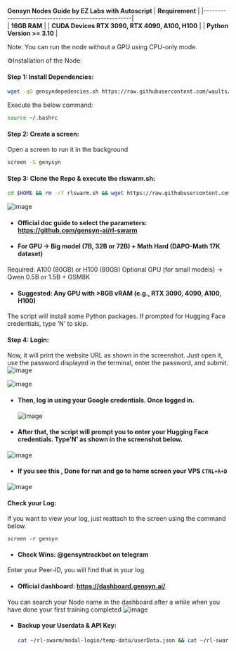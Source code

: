 **Gensyn Nodes Guide by EZ Labs with Autoscript**
| **Requirement**                                    |
|----------------------------------------------------|                      
|  **16GB RAM**                                      |
|  **CUDA Devices  RTX 3090, RTX 4090, A100, H100**  |
|  **Python Version	>= 3.10**                        |

Note: You can run the node without a GPU using CPU-only mode.

⚙️Installation of the Node:
#### Step 1: Install Dependencies:
````bash
wget -qO gensyndepedencies.sh https://raw.githubusercontent.com/waults/gensyn/refs/heads/main/gensyndepedencies.sh && chmod +x gensyndepedencies.sh && ./gensyndepedencies.sh
````
Execute the below command:
````bash
source ~/.bashrc
````
#### Step 2: Create a screen:
Open a screen to run it in the background
````bash
screen -S genysyn
````
#### Step 3: Clone the Repo & execute the rlswarm.sh:
````bash
cd $HOME && rm -rf rlswarm.sh && wget https://raw.githubusercontent.com/waults/gensyn/refs/heads/main/rlswarm.sh && chmod +x rlswarm.sh && ./rlswarm.sh
````
![image](https://github.com/user-attachments/assets/30a216a5-bde6-4570-8808-bd2809a2f815)

- #### Official doc guide to select the parameters: https://github.com/gensyn-ai/rl-swarm
- #### For GPU → Big model (7B, 32B or 72B) + Math Hard (DAPO-Math 17K dataset)
Required: A100 (80GB) or H100 (80GB)
Optional GPU (for small models) → Qwen 0.5B or 1.5B + GSM8K
- #### Suggested: Any GPU with >8GB vRAM (e.g., RTX 3090, 4090, A100, H100)
The script will install some Python packages. If prompted for Hugging Face credentials, type ’N’ to skip.

#### Step 4: Login:
Now, it will print the website URL as shown in the screenshot. Just open it, use the password displayed in the terminal, enter the password, and submit.
![image](https://github.com/user-attachments/assets/6571863c-0fd5-48e0-a86d-5a49f65a4e71)

![image](https://github.com/user-attachments/assets/9ae93453-e1ac-48b4-876e-004dd98addb2)

- #### Then, log in using your Google credentials. Once logged in.
  ![image](https://github.com/user-attachments/assets/2cd22e15-9457-4702-9bd1-2e942ea9b044)

- #### After that, the script will prompt you to enter your Hugging Face credentials. Type’N’ as shown in the screenshot below.
![image](https://github.com/user-attachments/assets/7bd322df-aab9-4182-b1a4-374363c88f11)

- #### If you see this , Done for run and go to home screen your VPS `CTRL+A+D`
![image](https://github.com/user-attachments/assets/47023a16-191f-480c-8651-48d552931b1d)

#### Check your Log:
If you want to view your log, just reattach to the screen using the command below.

`screen -r gensyn`

- #### Check Wins: @gensyntrackbot on telegram
Enter your Peer-ID, you will find that in your log

- #### Official dashboard: https://dashboard.gensyn.ai/

You can search your Node name in the dashboard after a while when you have done your first training completed
![image](https://github.com/user-attachments/assets/bbade9b6-5cc9-4d10-abca-e5d600acbcf2)

- #### Backup your Userdata & API Key:
  ````bash
  cat ~/rl-swarm/modal-login/temp-data/userData.json && cat ~/rl-swarm/modal-login/temp-data/userApiKey.json
